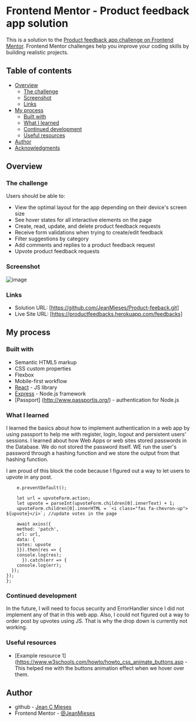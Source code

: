 # Frontend Mentor - Product feedback app solution

This is a solution to the [Product feedback app challenge on Frontend Mentor](https://www.frontendmentor.io/challenges/product-feedback-app-wbvUYqjR6). Frontend Mentor challenges help you improve your coding skills by building realistic projects.

## Table of contents

- [Overview](#overview)
  - [The challenge](#the-challenge)
  - [Screenshot](#screenshot)
  - [Links](#links)
- [My process](#my-process)
  - [Built with](#built-with)
  - [What I learned](#what-i-learned)
  - [Continued development](#continued-development)
  - [Useful resources](#useful-resources)
- [Author](#author)
- [Acknowledgments](#acknowledgments)

## Overview

### The challenge

Users should be able to:

- View the optimal layout for the app depending on their device's screen size
- See hover states for all interactive elements on the page
- Create, read, update, and delete product feedback requests
- Receive form validations when trying to create/edit feedback
- Filter suggestions by category
- Add comments and replies to a product feedback request
- Upvote product feedback requests

### Screenshot

![image](https://user-images.githubusercontent.com/71618218/132031910-90dd76d9-5adb-47fb-b0b5-6991bc4bcc8a.png)

### Links

- Solution URL: [https://github.com/JeanMieses/Product-feeback.git]
- Live Site URL: [https://productfeedbacks.herokuapp.com/feedbacks]

## My process

### Built with

- Semantic HTML5 markup
- CSS custom properties
- Flexbox
- Mobile-first workflow
- [React](https://reactjs.org/) - JS library
- [Express](https://expressjs.com/) - Node.js framework
- [Passport] (http://www.passportjs.org/) - authentication for Node.js

### What I learned

I learned the basics about how to implement authentication in a web app by using passport to help me with register,
login, logout and persistent users' sessions. I learned about how Web Apps or web sites stored passwords in the Database.
We do not stored the password itself. WE run the user's password through a hashing function and we store the output from that hashing function.

I am proud of this block the code because I figured out a way to let users to upvote in any post.

``` upvoteForm.addEventListener('submit', async (e) => {
    e.preventDefault();

    let url = upvoteForm.action;
    let upvote = parseInt(upvoteForm.children[0].innerText) + 1;
    upvoteForm.children[0].innerHTML = `<i class="fas fa-chevron-up"> ${upvote}</i>`; //update votes in the page

    await axios({
    method: 'patch',
    url: url,
    data: {
    votes: upvote
    }}).then(res => {
    console.log(res);
      }).catch(err => {
    console.log(err);
  });
});
};
```

### Continued development

  In the future, I will need to focus security and ErrorHandler since I did not implement any
  of that in this web app. Also, I could not figured out a way to order post by upvotes using JS.
  That is why the drop down is currently not working.

### Useful resources

- [Example resource 1](https://www.w3schools.com/howto/howto_css_animate_buttons.asp - This helped me
  with the buttons animation effect when we hover over them.

## Author

- github - [Jean C Mieses](https://github.com/JeanMieses)
- Frontend Mentor - [@JeanMieses](https://www.frontendmentor.io/profile/JeanMieses)
